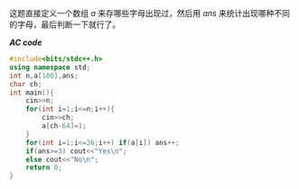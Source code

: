 这题直接定义一个数组 $a$ 来存哪些字母出现过，然后用 $ans$ 来统计出现哪种不同的字母，最后判断一下就行了。

**_AC code_**

```cpp
#include<bits/stdc++.h>
using namespace std;
int n,a[100],ans;
char ch;
int main(){
	cin>>n;
	for(int i=1;i<=n;i++){
		cin>>ch;
		a[ch-64]=1;
	}
	for(int i=1;i<=26;i++) if(a[i]) ans++;
	if(ans>=3) cout<<"Yes\n";
	else cout<<"No\n";
    return 0;
}
```
